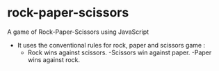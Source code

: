 # rock-paper-scissors
A game of Rock-Paper-Scissors using JavaScript
- It uses the conventional rules for rock, paper and scissors game :
  - Rock wins against scissors.
  -Scissors win against paper.
  -Paper wins against rock.
